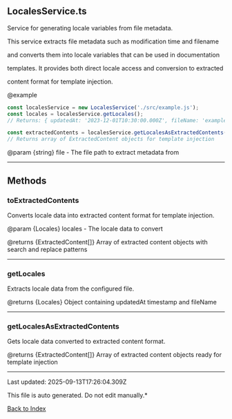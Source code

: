 ## LocalesService.ts





 Service for generating locale variables from file metadata.

 

 This service extracts file metadata such as modification time and filename

 and converts them into locale variables that can be used in documentation

 templates. It provides both direct locale access and conversion to extracted

 content format for template injection.

 

 @example

 ```typescript
 const localesService = new LocalesService('./src/example.js');
 const locales = localesService.getLocales();
 // Returns: { updatedAt: '2023-12-01T10:30:00.000Z', fileName: 'example.js' }
 
 const extractedContents = localesService.getLocalesAsExtractedContents();
 // Returns array of ExtractedContent objects for template injection
 ```
 

 @param {string} file - The file path to extract metadata from

 



---



## Methods



### **toExtractedContents**

 Converts locale data into extracted content format for template injection.

 

 @param {Locales} locales - The locale data to convert

 @returns {ExtractedContent[]} Array of extracted content objects with search and replace patterns

 



---



### **getLocales**

 Extracts locale data from the configured file.

 

 @returns {Locales} Object containing updatedAt timestamp and fileName

 



---



### **getLocalesAsExtractedContents**

 Gets locale data converted to extracted content format.

 

 @returns {ExtractedContent[]} Array of extracted content objects ready for template injection

 



---



Last updated: 2025-09-13T17:26:04.309Z



This file is auto generated. Do not edit manually.*



[Back to Index](./index.md)